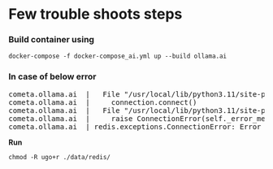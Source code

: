 # Few trouble shoots steps 

### Build container using 
```docker-compose -f docker-compose_ai.yml up --build ollama.ai```

### In case of below error
<pre>
cometa.ollama.ai  |   File "/usr/local/lib/python3.11/site-packages/redis/connection.py", line 1074, in get_connection
cometa.ollama.ai  |     connection.connect()
cometa.ollama.ai  |   File "/usr/local/lib/python3.11/site-packages/redis/connection.py", line 283, in connect
cometa.ollama.ai  |     raise ConnectionError(self._error_message(e))
cometa.ollama.ai  | redis.exceptions.ConnectionError: Error 13 connecting to cometa.redis.ai:6379. Permission denied.
</pre>

**Run** 

```chmod -R ugo+r ./data/redis/```
